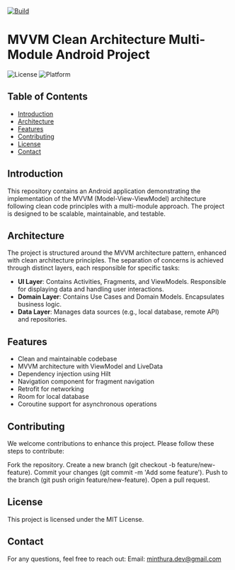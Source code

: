 [![Build](https://github.com/minthura/Codex/actions/workflows/build.yml/badge.svg)](https://github.com/minthura/Codex/actions/workflows/build.yml)

# MVVM Clean Architecture Multi-Module Android Project

![License](https://img.shields.io/badge/License-MIT-blue.svg)
![Platform](https://img.shields.io/badge/Platform-Android-brightgreen.svg)

## Table of Contents

- [Introduction](#introduction)
- [Architecture](#architecture)
- [Features](#features)
- [Contributing](#contributing)
- [License](#license)
- [Contact](#contact)

## Introduction

This repository contains an Android application demonstrating the implementation of the MVVM (Model-View-ViewModel) architecture following clean code principles with a multi-module approach. The project is designed to be scalable, maintainable, and testable.

## Architecture

The project is structured around the MVVM architecture pattern, enhanced with clean architecture principles. The separation of concerns is achieved through distinct layers, each responsible for specific tasks:

- **UI Layer**: Contains Activities, Fragments, and ViewModels. Responsible for displaying data and handling user interactions.
- **Domain Layer**: Contains Use Cases and Domain Models. Encapsulates business logic.
- **Data Layer**: Manages data sources (e.g., local database, remote API) and repositories.

## Features

- Clean and maintainable codebase
- MVVM architecture with ViewModel and LiveData
- Dependency injection using Hilt
- Navigation component for fragment navigation
- Retrofit for networking
- Room for local database
- Coroutine support for asynchronous operations

## Contributing
We welcome contributions to enhance this project. Please follow these steps to contribute:

Fork the repository.
Create a new branch (git checkout -b feature/new-feature).
Commit your changes (git commit -m 'Add some feature').
Push to the branch (git push origin feature/new-feature).
Open a pull request.

## License
This project is licensed under the MIT License.

## Contact
For any questions, feel free to reach out:
Email: minthura.dev@gmail.com
